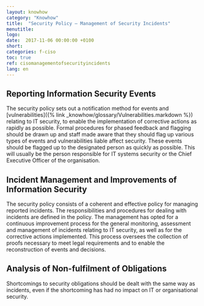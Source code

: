```yaml
---
layout: knowhow
category: "Knowhow"
title:  "Security Policy – Management of Security Incidents"
menutitle:
logo:
date:  2017-11-06 00:00:00 +0100
short:
categories: f-ciso
toc: true
ref: cisomanagementofsecurityincidents
lang: en
---
```

## Reporting Information Security Events
The security policy sets out a notification method for events and [vulnerabilities]({% link _knowhow/glossary/Vulnerabilities.markdown %}) relating to IT security, to enable the implementation of corrective actions as rapidly as possible. Formal procedures for phased feedback and flagging should be drawn up and staff made aware that they should flag up various types of events and vulnerabilities liable affect security. These events should be flagged up to the designated person as quickly as possible. This will usually be the person responsible for IT systems security or the Chief Executive Officer of the organisation.

## Incident Management and Improvements of Information Security
The security policy consists of a coherent and effective policy for managing reported incidents. The responsibilities and procedures for dealing with incidents are defined in the policy. The management has opted for a continuous improvement process for the general monitoring, assessment and management of incidents relating to IT security, as well as for the corrective actions implemented. This process oversees the collection of proofs necessary to meet legal requirements and to enable the reconstruction of events and decisions.

## Analysis of Non-fulfilment of Obligations
Shortcomings to security obligations should be dealt with the same way as incidents, even if the shortcoming has had no impact on IT or organisational security.
